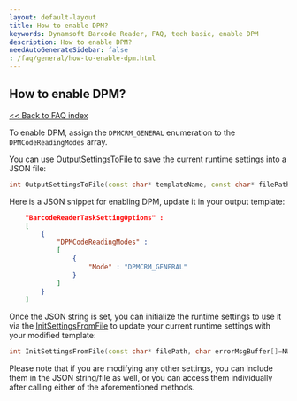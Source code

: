 ```yaml
---
layout: default-layout
title: How to enable DPM?
keywords: Dynamsoft Barcode Reader, FAQ, tech basic, enable DPM
description: How to enable DPM?
needAutoGenerateSidebar: false
: /faq/general/how-to-enable-dpm.html
---
```


## How to enable DPM?

[<< Back to FAQ index](index.md)

To enable DPM, assign the `DPMCRM_GENERAL` enumeration to the `DPMCodeReadingModes` array.

You can use [OutputSettingsToFile](https://www.dynamsoft.com/capture-vision/docs/server/programming/cplusplus/api-reference/capture-vision-router/settings.html?product=dbr&repoType=server#outputsettingstofile) to save the current runtime settings into a JSON file:

```cpp
int OutputSettingsToFile(const char* templateName, const char* filePath)
```

Here is a JSON snippet for enabling DPM, update it in your output template:

```json
    "BarcodeReaderTaskSettingOptions" :
    [
        {
            "DPMCodeReadingModes" :
            [
                {
                    "Mode" : "DPMCRM_GENERAL"
                }
            ]
        }
    ]
```

Once the JSON string is set, you can initialize the runtime settings to use it via the [InitSettingsFromFile](https://www.dynamsoft.com/capture-vision/docs/server/programming/cplusplus/api-reference/capture-vision-router/settings.html?product=dbr&repoType=server#outputsettingstofile) to update your current runtime settings with your modified template:

```cpp
int InitSettingsFromFile(const char* filePath, char errorMsgBuffer[]=NULL, const int errorMsgBufferLen=0)
```

Please note that if you are modifying any other settings, you can include them in the JSON string/file as well, or you can access them individually after calling either of the aforementioned methods.
